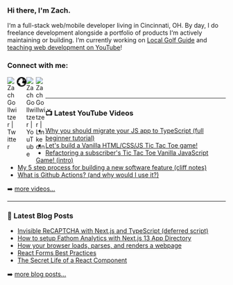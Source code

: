 ### Hi there, I'm Zach. 

I‘m a full-stack web/mobile developer living in Cincinnati, OH. By day, I do freelance development alongside a portfolio of products I‘m actively maintaining or building. I‘m currently working on [Local Golf Guide](https://www.zachgollwitzer.com/projects#local-golf-guide) and [teaching web development on YouTube](https://www.youtube.com/@zachgoll)!

### Connect with me:

[<img align="left" alt="Zach Gollwitzer | Twitter" width="22px" src="https://cdn.jsdelivr.net/npm/simple-icons@v3/icons/twitter.svg" />][twitter]
[<img align="left" alt="Zach Gollwitzer Website" width="22px" src="https://raw.githubusercontent.com/iconic/open-iconic/master/svg/globe.svg" />][website]
[<img align="left" alt="Zach Gollwitzer | YouTube" width="22px" src="https://cdn.jsdelivr.net/npm/simple-icons@v3/icons/youtube.svg" />][youtube]
[<img align="left" alt="Zach Gollwitzer | LinkedIn" width="22px" src="https://cdn.jsdelivr.net/npm/simple-icons@v3/icons/linkedin.svg" />][linkedin]

<br />
<br />

---

### 📺 Latest YouTube Videos

<!-- YOUTUBE:START -->
- [Why you should migrate your JS app to TypeScript &lpar;full beginner tutorial&rpar;](https://www.youtube.com/watch?v=8ekwEsTFLKg)
- [Let&#39;s build a Vanilla HTML/CSS/JS Tic Tac Toe game!](https://www.youtube.com/watch?v=onSGAEanl_Y)
- [Refactoring a subscriber&#39;s Tic Tac Toe Vanilla JavaScript Game! &lpar;intro&rpar;](https://www.youtube.com/watch?v=Vh0w5GewpOo)
- [My 5 step process for building a new software feature &lpar;cliff notes&rpar;](https://www.youtube.com/watch?v=72FCHldL_Nc)
- [What is Github Actions? &lpar;and why would I use it?&rpar;](https://www.youtube.com/watch?v=NTR7Wqgpf18)
<!-- YOUTUBE:END -->

➡️ [more videos...][youtube]

---

### 📕 Latest Blog Posts

<!-- BLOG-POST-LIST:START -->
- [Invisible ReCAPTCHA with Next.js and TypeScript &lpar;deferred script&rpar;](https://www.zachgollwitzer.com/posts/invisible-recaptcha-nextjs-typescript)
- [How to setup Fathom Analytics with Next.js 13 App Directory](https://www.zachgollwitzer.com/posts/fathom-analytics-nextjs13-app-directory)
- [How your browser loads, parses, and renders a webpage](https://www.zachgollwitzer.com/posts/how-browser-loads-parses-renders-webpage)
- [React Forms Best Practices](https://www.zachgollwitzer.com/posts/react-forms-best-practices)
- [The Secret Life of a React Component](https://www.zachgollwitzer.com/posts/lifecycle-of-react-component)
<!-- BLOG-POST-LIST:END -->

➡️ [more blog posts...][website]

[website]: https://www.zachgollwitzer.com
[twitter]: https://twitter.com/zg_dev
[youtube]: https://www.youtube.com/@zachgoll
[linkedin]: https://www.linkedin.com/in/zachgollwitzer/
[medium]: https://medium.com/@zach.gollwitzer
[passportjsplaylist]: https://www.youtube.com/playlist?list=PLYQSCk-qyTW2ewJ05f_GKHtTIzjynDgjK
[bashplaylist]: https://www.youtube.com/playlist?list=PLYQSCk-qyTW0d88jNocdi_YIFMA5Fnpug
[gitplaylist]: https://www.youtube.com/playlist?list=PLYQSCk-qyTW3lX_dyw0R2eVzNGB3Tlv9S
[wordpressplaylist]: https://www.youtube.com/playlist?list=PLYQSCk-qyTW0OeGf9LkQkev4ItNRdCVoN
[golfapp]: https://training.thediygolfer.com/courses/2/info
[golfblog]: https://www.thediygolfer.com
